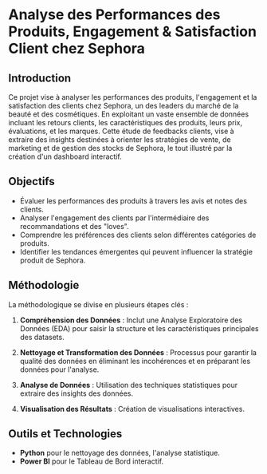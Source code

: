 # Analyse des Performances des Produits, Engagement & Satisfaction Client chez Sephora

## Introduction

Ce projet vise à analyser les performances des produits, l'engagement et la satisfaction des clients chez Sephora, un des leaders du marché de la beauté et des cosmétiques.
En exploitant un vaste ensemble de données incluant les retours clients, les caractéristiques des produits, leurs prix, évaluations, et les marques.
Cette étude de feedbacks clients, vise à extraire des insights destinées à orienter les stratégies de vente, de marketing et de gestion des stocks de Sephora, le tout illustré par la création d'un dashboard interactif.

## Objectifs

- Évaluer les performances des produits à travers les avis et notes des clients.
- Analyser l'engagement des clients par l'intermédiaire des recommandations et des "loves".
- Comprendre les préférences des clients selon différentes catégories de produits.
- Identifier les tendances émergentes qui peuvent influencer la stratégie produit de Sephora.

## Méthodologie

La méthodologique se divise en plusieurs étapes clés :

1. **Compréhension des Données** : Inclut une Analyse Exploratoire des Données (EDA) pour saisir la structure et les caractéristiques principales des datasets.

2. **Nettoyage et Transformation des Données** : Processus pour garantir la qualité des données en éliminant les incohérences et en préparant les données pour l'analyse.

3. **Analyse de Données** : Utilisation des techniques statistiques pour extraire des insights des données.

4. **Visualisation des Résultats** : Création de visualisations interactives.

## Outils et Technologies

- **Python** pour le nettoyage des données, l'analyse statistique.
- **Power BI** pour le Tableau de Bord interactif.



